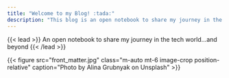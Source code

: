 ```yaml
---
title: "Welcome to my Blog! :tada:"
description: "This blog is an open notebook to share my journey in the tech world...and beyond."
---
```


{{< lead >}}
An open notebook to share my journey in the tech world...and beyond
{{< /lead >}}

{{< figure src="front_matter.jpg" class="m-auto mt-6 image-crop position-relative" caption="Photo by Alina Grubnyak on Unsplash" >}}
